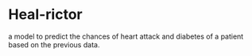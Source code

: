# Heal-rictor
a model to predict the chances of heart attack and diabetes of a patient based on the previous data.
